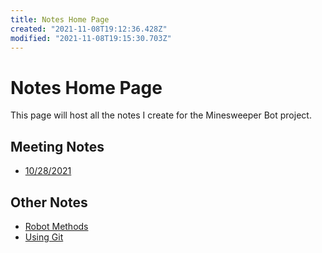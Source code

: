 ```yaml
---
title: Notes Home Page
created: "2021-11-08T19:12:36.428Z"
modified: "2021-11-08T19:15:30.703Z"
---
```


# Notes Home Page

This page will host all the notes I create for the Minesweeper Bot project.

## Meeting Notes

- [10/28/2021](./meeting_notes/10-28-2021.md)

## Other Notes

- [Robot Methods](./notes/RobotMethods.md)
- [Using Git](./notes/UsingGit.md)
